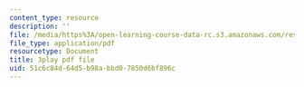 ```yaml
---
content_type: resource
description: ''
file: /media/https%3A/open-learning-course-data-rc.s3.amazonaws.com/res-tll-004-stem-concept-videos-fall-2013/51c6c84d64d5b98abbd07850d6bf896c_jwfeVqhqEB8.pdf
file_type: application/pdf
resourcetype: Document
title: 3play pdf file
uid: 51c6c84d-64d5-b98a-bbd0-7850d6bf896c
---
```

